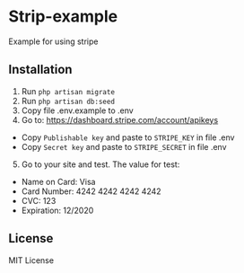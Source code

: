 # Strip-example
Example for using stripe

## Installation
1. Run `php artisan migrate`
2. Run `php artisan db:seed`
3. Copy file .env.example to .env
4. Go to: https://dashboard.stripe.com/account/apikeys 
 - Copy `Publishable key` and paste to `STRIPE_KEY` in file .env
 - Copy `Secret key` and paste to `STRIPE_SECRET` in file .env
 5. Go to your site and test. The value for test:
 - Name on Card: Visa
 - Card Number: 4242 4242 4242 4242
 - CVC: 123
 - Expiration: 12/2020

## License
MIT License
